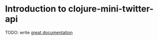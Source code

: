 # Introduction to clojure-mini-twitter-api

TODO: write [great documentation](http://jacobian.org/writing/what-to-write/)
